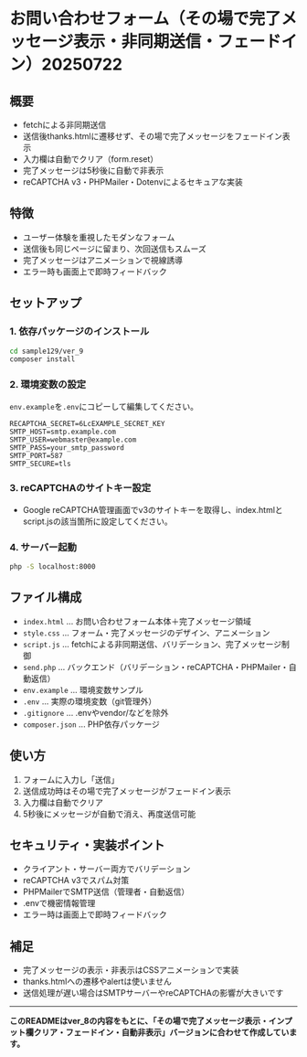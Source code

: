 # お問い合わせフォーム（その場で完了メッセージ表示・非同期送信・フェードイン）20250722

## 概要
- fetchによる非同期送信
- 送信後thanks.htmlに遷移せず、その場で完了メッセージをフェードイン表示
- 入力欄は自動でクリア（form.reset）
- 完了メッセージは5秒後に自動で非表示
- reCAPTCHA v3・PHPMailer・Dotenvによるセキュアな実装

## 特徴
- ユーザー体験を重視したモダンなフォーム
- 送信後も同じページに留まり、次回送信もスムーズ
- 完了メッセージはアニメーションで視線誘導
- エラー時も画面上で即時フィードバック

## セットアップ

### 1. 依存パッケージのインストール
```bash
cd sample129/ver_9
composer install
```

### 2. 環境変数の設定
`env.example`を`.env`にコピーして編集してください。

```
RECAPTCHA_SECRET=6LcEXAMPLE_SECRET_KEY
SMTP_HOST=smtp.example.com
SMTP_USER=webmaster@example.com
SMTP_PASS=your_smtp_password
SMTP_PORT=587
SMTP_SECURE=tls
```

### 3. reCAPTCHAのサイトキー設定
- Google reCAPTCHA管理画面でv3のサイトキーを取得し、index.htmlとscript.jsの該当箇所に設定してください。

### 4. サーバー起動
```bash
php -S localhost:8000
```

## ファイル構成
- `index.html` ... お問い合わせフォーム本体＋完了メッセージ領域
- `style.css` ... フォーム・完了メッセージのデザイン、アニメーション
- `script.js` ... fetchによる非同期送信、バリデーション、完了メッセージ制御
- `send.php` ... バックエンド（バリデーション・reCAPTCHA・PHPMailer・自動返信）
- `env.example` ... 環境変数サンプル
- `.env` ... 実際の環境変数（git管理外）
- `.gitignore` ... .envやvendor/などを除外
- `composer.json` ... PHP依存パッケージ

## 使い方
1. フォームに入力し「送信」
2. 送信成功時はその場で完了メッセージがフェードイン表示
3. 入力欄は自動でクリア
4. 5秒後にメッセージが自動で消え、再度送信可能

## セキュリティ・実装ポイント
- クライアント・サーバー両方でバリデーション
- reCAPTCHA v3でスパム対策
- PHPMailerでSMTP送信（管理者・自動返信）
- .envで機密情報管理
- エラー時は画面上で即時フィードバック

## 補足
- 完了メッセージの表示・非表示はCSSアニメーションで実装
- thanks.htmlへの遷移やalertは使いません
- 送信処理が遅い場合はSMTPサーバーやreCAPTCHAの影響が大きいです

---

**このREADMEはver_8の内容をもとに、「その場で完了メッセージ表示・インプット欄クリア・フェードイン・自動非表示」バージョンに合わせて作成しています。** 